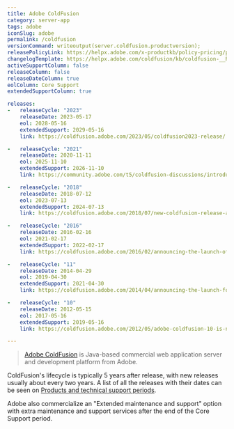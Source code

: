```yaml
---
title: Adobe ColdFusion
category: server-app
tags: adobe
iconSlug: adobe
permalink: /coldfusion
versionCommand: writeoutput(server.coldfusion.productversion);
releasePolicyLink: https://helpx.adobe.com/x-productkb/policy-pricing/policy_enterprise_lifecycle.html
changelogTemplate: https://helpx.adobe.com/coldfusion/kb/coldfusion-__RELEASE_CYCLE__-updates.html
activeSupportColumn: false
releaseColumn: false
releaseDateColumn: true
eolColumn: Core Support
extendedSupportColumn: true

releases:
-   releaseCycle: "2023"
    releaseDate: 2023-05-17
    eol: 2028-05-16
    extendedSupport: 2029-05-16
    link: https://coldfusion.adobe.com/2023/05/coldfusion2023-release/

-   releaseCycle: "2021"
    releaseDate: 2020-11-11
    eol: 2025-11-10
    extendedSupport: 2026-11-10
    link: https://community.adobe.com/t5/coldfusion-discussions/introducing-adobe-coldfusion-2021-release/m-p/11585468

-   releaseCycle: "2018"
    releaseDate: 2018-07-12
    eol: 2023-07-13
    extendedSupport: 2024-07-13
    link: https://coldfusion.adobe.com/2018/07/new-coldfusion-release-adds-performance-monitoring-toolset-for-measuring-monitoring-and-managing-high-performing-web-apps/

-   releaseCycle: "2016"
    releaseDate: 2016-02-16
    eol: 2021-02-17
    extendedSupport: 2022-02-17
    link: https://coldfusion.adobe.com/2016/02/announcing-the-launch-of-the-newest-version-of-coldfusion-adobe-coldfusion-2016-release/

-   releaseCycle: "11"
    releaseDate: 2014-04-29
    eol: 2019-04-30
    extendedSupport: 2021-04-30
    link: https://coldfusion.adobe.com/2014/04/announcing-the-launch-for-coldfusion-11-and-coldfusion-builder-3/

-   releaseCycle: "10"
    releaseDate: 2012-05-15
    eol: 2017-05-16
    extendedSupport: 2019-05-16
    link: https://coldfusion.adobe.com/2012/05/adobe-coldfusion-10-is-now-available/

---
```


> [Adobe ColdFusion](https://www.adobe.com/products/coldfusion-family.html) is Java-based commercial
> web application server and development platform from Adobe.

ColdFusion's lifecycle is typically 5 years after release, with new releases usually about every two
years. A list of all the releases with their dates can be seen on
[Products and technical support periods](https://helpx.adobe.com/support/programs/eol-matrix.html).

Adobe also commercialize an "Extended maintenance and support" option with extra maintenance and
support services after the end of the Core Support period.
